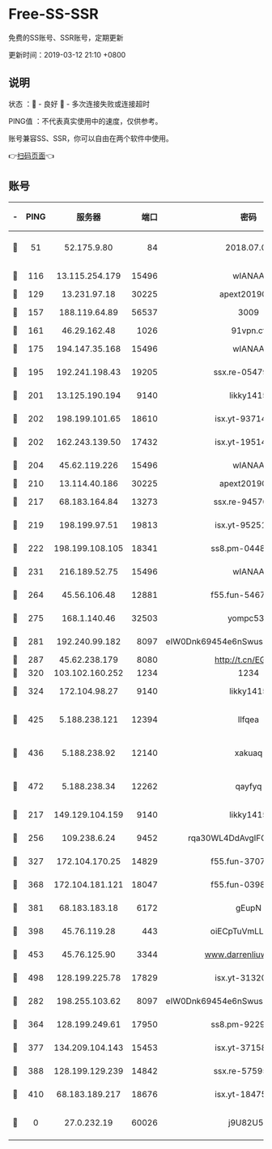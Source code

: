 # Free-SS-SSR

免费的SS账号、SSR账号，定期更新

更新时间：2019-03-12 21:10 +0800

## 说明

状态     ：🙂 - 良好 🙁 - 多次连接失败或连接超时

PING值   ：不代表真实使用中的速度，仅供参考。

账号兼容SS、SSR，你可以自由在两个软件中使用。

👉[扫码页面](https://liesauer.github.io/Free-SS-SSR/)👈

## 账号

|-|PING|服务器|端口|密码|加密方式|区域|
|:----:|:----:|:-----:|-----:|:----:|:----:|:----:|
|🙂|51|52.175.9.80|84|2018.07.07|chacha20-ietf-poly1305|HK|
|🙂|116|13.115.254.179|15496|wIANAA|aes-256-cfb|JP|
|🙂|129|13.231.97.18|30225|apext2019006|chacha20|JP|
|🙂|157|188.119.64.89|56537|3009|aes-256-cfb|RU|
|🙂|161|46.29.162.48|1026|91vpn.cf|rc4-md5|RU|
|🙂|175|194.147.35.168|15496|wIANAA|aes-256-cfb|RU|
|🙂|195|192.241.198.43|19205|ssx.re-05479677|aes-256-cfb|US|
|🙂|201|13.125.190.194|9140|likky1415|aes-256-cfb|KR|
|🙂|202|198.199.101.65|18610|isx.yt-93714382|aes-256-cfb|US|
|🙂|202|162.243.139.50|17432|isx.yt-19514312|aes-256-cfb|US|
|🙂|204|45.62.119.226|15496|wIANAA|aes-256-cfb|US|
|🙂|210|13.114.40.186|30225|apext2019006|chacha20|JP|
|🙂|217|68.183.164.84|13273|ssx.re-94570018|aes-256-cfb|US|
|🙂|219|198.199.97.51|19813|isx.yt-95251776|aes-256-cfb|US|
|🙂|222|198.199.108.105|18341|ss8.pm-04487647|aes-256-cfb|US|
|🙂|231|216.189.52.75|15496|wIANAA|aes-256-cfb|US|
|🙂|264|45.56.106.48|12881|f55.fun-54673265|aes-256-cfb|US|
|🙂|275|168.1.140.46|32503|yompc535|aes-256-cfb|AU|
|🙂|281|192.240.99.182|8097|eIW0Dnk69454e6nSwuspv9DmS201tQ0D|aes-256-cfb|US|
|🙂|287|45.62.238.179|8080|http://t.cn/EGJIyrl|rc4-md5|CA|
|🙂|320|103.102.160.252|1234|1234|rc4-md5|JP|
|🙂|324|172.104.98.27|9140|likky1415|aes-256-cfb|JP|
|🙂|425|5.188.238.121|12394|llfqea|chacha20-ietf-poly1305|BR|
|🙂|436|5.188.238.92|12140|xakuaq|chacha20-ietf-poly1305|BR|
|🙂|472|5.188.238.34|12262|qayfyq|chacha20-ietf-poly1305|BR|
|🙂|217|149.129.104.159|9140|likky1415|aes-256-cfb|HK|
|🙂|256|109.238.6.24|9452|rqa30WL4DdAvgIFG6Fs3znzTa|aes-256-cfb|FR|
|🙂|327|172.104.170.25|14829|f55.fun-37079700|aes-256-cfb|SG|
|🙂|368|172.104.181.121|18047|f55.fun-03984569|aes-256-cfb|SG|
|🙂|381|68.183.183.18|6172|gEupN|aes-256-cfb|SG|
|🙂|398|45.76.119.28|443|oiECpTuVmLLxk4Ts|aes-256-cfb|AU|
|🙂|453|45.76.125.90|3344|www.darrenliuwei.com|aes-256-cfb|AU|
|🙂|498|128.199.225.78|17829|isx.yt-31320620|aes-256-cfb|SG|
|🙁|282|198.255.103.62|8097|eIW0Dnk69454e6nSwuspv9DmS201tQ0D|aes-256-cfb|US|
|🙁|364|128.199.249.61|17950|ss8.pm-92296749|aes-256-cfb|SG|
|🙁|377|134.209.104.143|15453|isx.yt-37158015|aes-256-cfb|SG|
|🙁|388|128.199.129.239|14842|ssx.re-57595800|aes-256-cfb|SG|
|🙁|410|68.183.189.217|18676|isx.yt-18475521|aes-256-cfb|SG|
|🙁|0|27.0.232.19|60026|j9U82U53|xchacha20-ietf-poly1305|HK|
